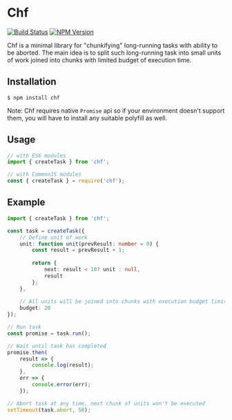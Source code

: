 # Chf
[![Build Status](https://img.shields.io/travis/dfilatov/chf/master.svg?style=flat-square)](https://travis-ci.org/dfilatov/chf/branches)
[![NPM Version](https://img.shields.io/npm/v/chf.svg?style=flat-square)](https://www.npmjs.com/package/chf)

Chf is a minimal library for "chunkifying" long-running tasks with ability to be aborted. The main idea is to split such long-running task into small units of work joined into chunks with limited budget of execution time.

## Installation
```
$ npm install chf
```
Note: Chf requires native `Promise` api so if your environment doesn't support them, you will have to install any suitable polyfill as well.

## Usage
```ts
// with ES6 modules
import { createTask } from 'chf';

// with CommonJS modules
const { createTask } = require('chf');
```

## Example
```ts
import { createTask } from 'chf';

const task = createTask({
    // Define unit of work
    unit: function unit(prevResult: number = 0) {
        const result = prevResult + 1;
        
        return {            
            next: result < 10? unit : null,
            result
        };
    }, 
    
    // All units will be joined into chunks with execution budget limited to 20ms
    budget: 20
});

// Run task
const promise = task.run();

// Wait until task has completed
promise.then(
    result => {
        console.log(result);
    },
    err => {
        console.error(err);
    });

// Abort task at any time, next chunk of units won't be executed
setTimeout(task.abort, 50);
```
